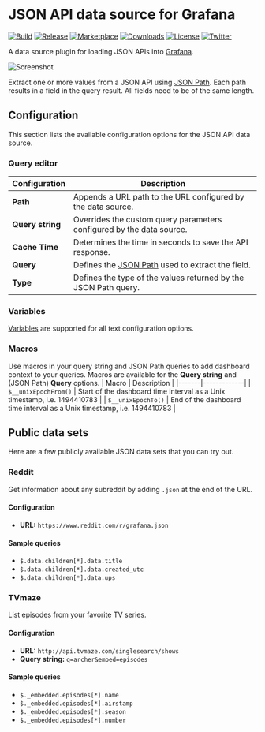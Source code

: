 # JSON API data source for Grafana

[![Build](https://github.com/marcusolsson/grafana-json-datasource/workflows/CI/badge.svg)](https://github.com/marcusolsson/grafana-json-datasource/actions?query=workflow%3A%22CI%22)
[![Release](https://github.com/marcusolsson/grafana-json-datasource/workflows/Release/badge.svg)](https://github.com/marcusolsson/grafana-json-datasource/actions?query=workflow%3ARelease)
[![Marketplace](https://img.shields.io/badge/dynamic/json?logo=grafana&color=F47A20&label=marketplace&prefix=v&query=%24.items%5B%3F%28%40.slug%20%3D%3D%20%22marcusolsson-json-datasource%22%29%5D.version&url=https%3A%2F%2Fgrafana.com%2Fapi%2Fplugins)](https://grafana.com/grafana/plugins/marcusolsson-json-datasource)
[![Downloads](https://img.shields.io/badge/dynamic/json?logo=grafana&color=F47A20&label=downloads&query=%24.items%5B%3F%28%40.slug%20%3D%3D%20%22marcusolsson-json-datasource%22%29%5D.downloads&url=https%3A%2F%2Fgrafana.com%2Fapi%2Fplugins)](https://grafana.com/grafana/plugins/marcusolsson-json-datasource)
[![License](https://img.shields.io/github/license/marcusolsson/grafana-json-datasource)](LICENSE)
[![Twitter](https://img.shields.io/twitter/follow/marcusolsson?color=%231DA1F2&label=twitter&style=plastic)](https://twitter.com/marcusolsson)

A data source plugin for loading JSON APIs into [Grafana](https://grafana.com).

![Screenshot](https://github.com/marcusolsson/grafana-json-datasource/raw/main/src/img/screenshot.png)

Extract one or more values from a JSON API using [JSON Path](https://goessner.net/articles/JsonPath/). Each path results in a field in the query result. All fields need to be of the same length.

## Configuration

This section lists the available configuration options for the JSON API data source.

### Query editor

| Configuration | Description |
|---------------|-------------|
| **Path** | Appends a URL path to the URL configured by the data source. |
| **Query string** | Overrides the custom query parameters configured by the data source. |
| **Cache Time** | Determines the time in seconds to save the API response. |
| **Query** | Defines the [JSON Path](https://goessner.net/articles/JsonPath/) used to extract the field. |
| **Type** | Defines the type of the values returned by the JSON Path query. |

### Variables

[Variables](https://grafana.com/docs/grafana/latest/variables) are supported for all text configuration options.

### Macros

Use macros in your query string and JSON Path queries to add dashboard context to your queries. Macros are available for the **Query string** and (JSON Path) **Query** options.
| Macro | Description |
|-------|-------------|
| `$__unixEpochFrom()` | Start of the dashboard time interval as a Unix timestamp, i.e. 1494410783 |
| `$__unixEpochTo()` | End of the dashboard time interval as a Unix timestamp, i.e. 1494410783 |

## Public data sets

Here are a few publicly available JSON data sets that you can try out.

### Reddit

Get information about any subreddit by adding `.json` at the end of the URL.

#### Configuration

- **URL:** `https://www.reddit.com/r/grafana.json`

#### Sample queries

- `$.data.children[*].data.title`
- `$.data.children[*].data.created_utc`
- `$.data.children[*].data.ups`

### TVmaze

List episodes from your favorite TV series.

#### Configuration

- **URL:** `http://api.tvmaze.com/singlesearch/shows`
- **Query string:** `q=archer&embed=episodes`

#### Sample queries

- `$._embedded.episodes[*].name`
- `$._embedded.episodes[*].airstamp`
- `$._embedded.episodes[*].season`
- `$._embedded.episodes[*].number`
